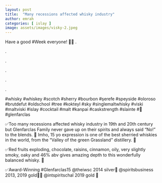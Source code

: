 ```yaml
---
layout: post
title:  "Many recessions affected whisky industry"
author: emrah
categories: [ islay ]
image: assets/images/visky-2.jpeg
---
```

Have a good #Week everyone! 🥃🥃
.

.

.

.

.

.

#whisky #whiskey #scotch #sherry #bourbon #şerefe #speyside #oloroso #brutdefut #oldschool #tree #kokteyl #sky #singlemaltwhisky #viski #maltviski #islay #cocktail #malt #kanpai #caskstrength #slainte #🥃 #glenfarclas

✅Too many recessions affected whisky industry in 19th and 20th century but Glenfarclas Family never gave up on their spirits and always said “No!” to the blends. 👊
Imho, 15 yo expression is one of the best sherried whiskies in the world, from the “Valley of the green Grassland” distillery. 🥃

✅Red fruits exploding, chocolate, raisins, cinnamon, oily, very slightly smoky, oaky and 46% abv gives amazing depth to this wonderfully balanced whisky. 🥃

✅Award-Winning #Glenfarclas15
@theiwsc 2014 silver🥈
@spiritsbusiness 2013, 2019 gold🥇🥇
@intspiritschal 2019 gold 🥇
